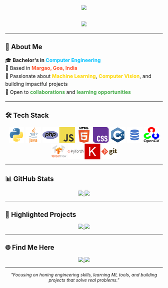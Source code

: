 <p align="center">
  <img src="https://readme-typing-svg.herokuapp.com?font=Press+Start+2P&size=22&duration=3000&pause=1000&color=FF5733&center=true&vCenter=true&width=800&lines=Welcome!" />
</p>

<h2 align="center">
  <img src="https://readme-typing-svg.herokuapp.com/?font=Fira+Code&size=25&pause=1000&color=00C2FF&center=true&vCenter=true&width=600&lines=Hello!+I'm+Shravan+Adarker;Aspiring+Computer+Engineer;Based+in+Goa%2C+India" />
</h2>


---

## 🚀 About Me
<ul style="list-style: none; padding-left: 0; font-size: 16px; line-height: 1.6;">
  <li>🎓 <b>Bachelor's in <span style="color:#00C2FF;">Computer Engineering</span></b></li>
  <li>📍 Based in <b><span style="color:#FF5733;">Margao, Goa, India</span></b></li>
  <li>🤖 Passionate about <b><span style="color:#FFD700;">Machine Learning</span></b>, <b><span style="color:#FFD700;">Computer Vision</span></b>, and building impactful projects</li>
  <li>🤝 Open to <b><span style="color:#4CAF50;">collaborations</span></b> and <b><span style="color:#4CAF50;">learning opportunities</span></b></li>
</ul>


---

## 🛠 Tech Stack

<p align="center">
  <code><img height="50" alt="Python" src="https://raw.githubusercontent.com/github/explore/master/topics/python/python.png"></code>
  <code><img height="50" alt="Java" src="https://raw.githubusercontent.com/github/explore/master/topics/java/java.png"></code>
  <code><img height="50" alt="PHP" src="https://raw.githubusercontent.com/github/explore/master/topics/php/php.png"></code>
  <code><img height="50" alt="JavaScript" src="https://raw.githubusercontent.com/github/explore/master/topics/javascript/javascript.png"></code>
  <code><img height="50" alt="HTML" src="https://raw.githubusercontent.com/github/explore/master/topics/html/html.png"></code>
  <code><img height="50" alt="CSS" src="https://raw.githubusercontent.com/github/explore/master/topics/css/css.png"></code>
  <code><img height="50" alt="C++" src="https://raw.githubusercontent.com/github/explore/master/topics/cpp/cpp.png"></code>
  <code><img height="50" alt="SQL" src="https://raw.githubusercontent.com/github/explore/master/topics/sql/sql.png"></code>
  <code><img height="50" alt="OpenCV" src="https://raw.githubusercontent.com/github/explore/master/topics/opencv/opencv.png"></code>
  <code><img height="50" alt="TensorFlow" src="https://raw.githubusercontent.com/github/explore/master/topics/tensorflow/tensorflow.png"></code>
  <code><img height="50" alt="PyTorch" src="https://raw.githubusercontent.com/github/explore/master/topics/pytorch/pytorch.png"></code>
  <code><img height="50" alt="Keras" src="https://raw.githubusercontent.com/github/explore/master/topics/keras/keras.png"></code>
  <code><img height="50" alt="Git" src="https://raw.githubusercontent.com/github/explore/master/topics/git/git.png"></code>
</p>



---

## 📊 GitHub Stats
<p align="center">
  <a href="https://github.com/Shravan103">
    <img height="165" src="https://github-readme-stats.vercel.app/api?username=Shravan103&show_icons=true&theme=react&hide_border=true" />
  </a>
  <a href="https://github.com/Shravan103">
    <img height="165" src="https://github-readme-stats.vercel.app/api/top-langs/?username=Shravan103&layout=compact&theme=react&hide_border=true" />
  </a>
</p>

---

## 📌 Highlighted Projects
<p align="center">
  <a href="https://github.com/Shravan103/Brain-Tumor-Detection">
    <img src="https://github-readme-stats.vercel.app/api/pin/?username=Shravan103&repo=Brain-Tumor-Detection&theme=react" />
  </a>
  <a href="https://github.com/Shravan103/Stock-Price-Prediction">
    <img src="https://github-readme-stats.vercel.app/api/pin/?username=Shravan103&repo=Stock-Price-Prediction&theme=react" />
  </a>
</p>

---

## 🌐 Find Me Here
<p align="center">
  <a href="https://www.linkedin.com/in/shravan-adarker-b07594231/">
    <img src="https://img.shields.io/badge/LinkedIn-blue?style=for-the-badge&logo=linkedin&logoColor=white" />
  </a>
  <a href="https://instagram.com/shr__one._103">
    <img src="https://img.shields.io/badge/Instagram-purple?style=for-the-badge&logo=instagram&logoColor=white" />
  </a>
</p>

---

<p align="center"><i>"Focusing on honing engineering skills, learning ML tools, and building projects that solve real problems."</i></p>
